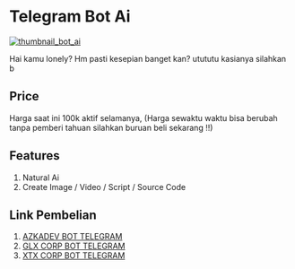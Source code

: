 # Telegram Bot Ai
 
 [![thumbnail_bot_ai](https://img.youtube.com/vi/p4KQeCb2-aI/maxresdefault.jpg)](https://www.youtube.com/watch?v=p4KQeCb2-aI)

Hai kamu lonely? Hm pasti kesepian banget kan? utututu kasianya silahkan b

## Price

Harga saat ini 100k aktif selamanya, (Harga sewaktu waktu bisa berubah tanpa pemberi tahuan silahkan buruan beli sekarang !!)

## Features

1. Natural Ai
2. Create Image / Video / Script / Source Code

## Link Pembelian

1. [AZKADEV BOT TELEGRAM](https://t.me/azkadevbot?start=ref_tg_bot_ai_github_azkadev)
2. [GLX CORP BOT TELEGRAM](https://t.me/glxcorpbot?start=ref_tg_bot_ai_github_azkadev)
3. [XTX CORP BOT TELEGRAM](https://t.me/xtxcorpbot?start=ref_tg_bot_ai_github_azkadev)